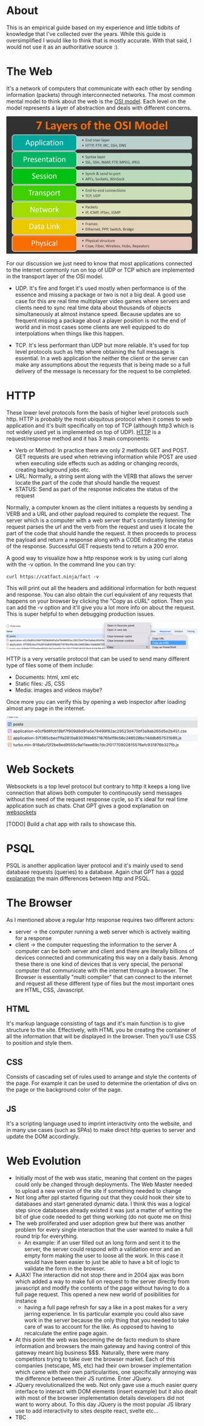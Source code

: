 # About
This is an empirical guide based on my experience and little tidbits of knowledge that I've collected over the years. While this guide is oversimplified I would like to think that is mostly accurate. With that said, I would not use it as an authoritative source :).

# The Web

It's a network of computers that communicate with each other by sending information (packets) through interconnected networks. The most common mental model to think about the web is the [OSI model](https://www.cloudflare.com/learning/ddos/glossary/open-systems-interconnection-model-osi/). Each level on the model represents a layer of abstraction and deals with different concerns.

<img title="a title" alt="Alt text" src="/osi-model-7.jpeg">

For our discussion we just need to know that most applications connected to the internet commonly run on top of UDP or TCP which are implemented in the transport layer of the OSI model.

- UDP. It's fire and forget it's used mostly when performance is of the essence and missing a package or two is not a big deal. A good use case for this are real time multiplayer video games where servers and clients need to sync real time data about thousands of objects simultaneously at almost instance speed. Because updates are so frequent missing a package about a player position is not the end of world and in most cases some clients are well equipped to do interpolations when things like this happen.

- TCP. It's less performant than UDP but more reliable. It's used for top level protocols such as http where obtaining the full message is essential. In a web application the neither the client or the server can make any assumptions about the requests that is being made so a full delivery of the message is necessary for the request to be completed.

# HTTP
These lower level protocols form the basis of higher level protocols such http. HTTP is probably the most ubiquitous protocol when it comes to web application and it's built specifically on top of TCP (although http3 which is not widely used yet is implemented on top of UDP). [HTTP](https://en.wikipedia.org/wiki/HTTP/3) is a request/response method and it has 3 main components:

- Verb or Method: In practice there are only 2 methods GET and POST. GET requests are used when retrieving information while POST are used when executing side effects such as adding or changing records, creating background jobs etc.
- URL: Normally, a string sent along with the VERB that allows the server locate the part of the code that should handle the request
- STATUS: Send as part of the response indicates the status of the request

Normally, a computer known as the client initiates a requests by sending a VERB and a URL and other payload required to complete the request. The server which is a computer with a web server that's constantly listening for request  parses the url and the verb from the request and uses it locate the part of the code that should handle the request. It then proceeds to process the payload and return a response along with a CODE indicating the status of the response. Successful GET requests tend to return a 200 error.

A good way to visualize how a http response work is by using curl along with the -v option. In the command line you can try:

`curl https://catfact.ninja/fact -v`

This will print out all the headers and additional information for both request and response. You can also obtain the curl equivalent of any requests that happens on your browser by clicking the "Copy as cURL" option. Then you can add the -v option and it'll give you a lot more info on about the request. This is super helpful to when debugging production issues.

<img title="a title" alt="Alt text" src="/copy_as_curl.png">

 HTTP is a very versatile protocol that can be used to send many different type of files some of them include:
  - Documents: html, xml etc
  - Static files: JS, CSS
  - Media: images and videos maybe?

Once more you can verify this by opening a web inspector after loading almost any page in the internet.

<img title="a title" alt="Alt text" src="/http_requests.png">

# Web Sockets
Websockets is a top level protocol but contrary to http it keeps a long live connection that allows both computer to continuously send messages without the need of the request response cycle, so it's ideal for real time application such as chats. Chat GPT gives a good explanation on [websockets](https://chatgpt.com/share/de8231aa-f904-4c0f-a230-b009f945d3df)

[TODO] Build a chat app with rails to showcase this.

# PSQL
PSQL is another application layer protocol and it's mainly used to send database requests (queries) to a database. Again chat GPT has a [good explanation](https://chatgpt.com/share/630921ee-6867-477f-a2c7-344d94fc6117)  the main differences between http and PSQL.

# The Browser

As I mentioned above a regular http response requires two different actors:
  - server -> the computer running a web server which is actively waiting for a response
   - client -> the computer requesting the information to the server
A computer can be both server and client and there are literally billions of devices connected and communicating this way on a daily basis. Among these there is one kind of devices that is very special, the personal computer that communicate with the internet through a browser.
The Browser is essentially "multi compiler" that can connect to the internet and request all these different type of files but the most important ones are HTML, CSS, Javascript.

## HTML
It's markup language consisting of tags and it's main function is to give structure to the site. Effectively, with HTML you be creating the container of all the information that will be displayed in the browser. Then you'll use CSS to position and style them.

## CSS
Consists of cascading set of rules used to arrange and style the contents of the page. For example it can be used to determine the orientation of divs on the page or the background color of the page.

## JS
It's a scripting language used to imprint interactivity onto the website, and in many use cases (such as SPAs) to make direct http queries to server and update the DOM accordingly.

# Web Evolution
  - Initially most of the web was static, meaning that content on the pages could only be changed through deployments. The Web Master needed to upload a new version of the site if something needed to change
  - Not long after ppl started figuring out that they could hook their site to databases and start generated dynamic data. I think this was a logical step since databases already existed it was just a matter of writing the bit of glue code needed to get thing working (do not quote me on this)
  - The web proliferated and user adoption grew but there was another problem for every single interaction that the user wanted to make a full round trip for everything. 
    - An example: if an user filled out an long form and sent it to the server, the server could respond with a validation error and an empty form making the user to loose all the work. In this case it would have been easier to just be able to have a bit of logic to validate the form in the browser.
  - AJAX! The interaction did not stop there and in 2004 ajax was born which added a way to make full on request to the server directly from javascript and modify the contents of the page without having to do a full page request. This opened a new new world of posibilities for instance
    - having a full page refresh for say a like in a post makes for a very jarring experience. In tis particular example you could also save work in the server because the only thing that you needed to take care of was to account for the like. As opposed to having to recalculate the entire page again.
  - At this point the web was becoming the de facto medium to share information and browsers the main gateway and having control of this gateway meant big business $$$. Naturally, there were many competitors trying to take over the browser market. Each of this companies (netscape, MS, etc) had their own browser implementation which came with their own particularities, one specifically annoying was the difference between their JS runtime. Enter JQuery.
  - JQuery revolutionalized the web. Not only gave use a much easier query interface to interact with DOM elements (insert example) but it also dealt with most of the browser implementation details developers did not want to worry about. To this day JQuery is the most popular JS library use to add interactivity to sites despite react, svelte etc...
  - TBC